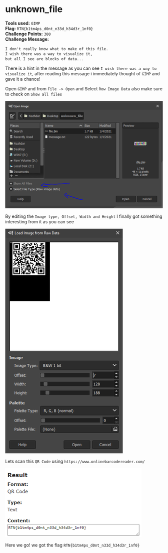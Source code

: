 **unknown_file**
==========
**Tools used:** `GIMP`\
**Flag:** `RTN{b1tm4ps_d0nt_n33d_h34d3r_1nf0}`\
**Challenge Points:** `300`\
**Challenge Message:** 
```
I don't really know what to make of this file.
I wish there was a way to visualize it,
but all I see are blocks of data...
```

There is a hint in the message as you can see `I wish there was a way to visualize it`,
after reading this message i immediately thought of `GIMP` and gave it a chance! 

Open `GIMP` and from `File -> Open` and Select `Row Image Data` also make sure to check on `Show all files`

![GIMP](image.png)

By editing the `Image type, Offset, Width and Height` I finally got something interesting from it as you can see

![GIMP Settings](image2.png)

Lets scan this `QR Code` using `https://www.onlinebarcodereader.com/`

![QR Code](image3.png)

Here we go! we got the flag `RTN{b1tm4ps_d0nt_n33d_h34d3r_1nf0}`